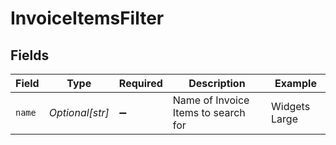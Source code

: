 # InvoiceItemsFilter


## Fields

| Field                               | Type                                | Required                            | Description                         | Example                             |
| ----------------------------------- | ----------------------------------- | ----------------------------------- | ----------------------------------- | ----------------------------------- |
| `name`                              | *Optional[str]*                     | :heavy_minus_sign:                  | Name of Invoice Items to search for | Widgets Large                       |